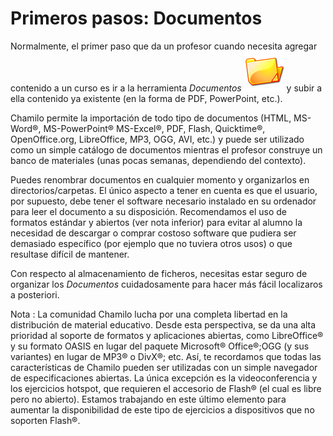 # Primeros pasos: Documentos

Normalmente, el primer paso que da un profesor cuando necesita agregar contenido a un curso es ir a la herramienta _Documentos_ ![](../../.gitbook/assets/graphics111%20%284%29.png) y subir a ella contenido ya existente \(en la forma de PDF, PowerPoint, etc.\).

Chamilo permite la importación de todo tipo de documentos \(HTML, MS-Word®, MS-PowerPoint® MS-Excel®, PDF, Flash, Quicktime®, OpenOffice.org, LibreOffice, MP3, OGG, AVI, etc.\) y puede ser utilizado como un simple catálogo de documentos mientras el profesor construye un banco de materiales \(unas pocas semanas, dependiendo del contexto\).

Puedes renombrar documentos en cualquier momento y organizarlos en directorios/carpetas. El único aspecto a tener en cuenta es que el usuario, por supuesto, debe tener el software necesario instalado en su ordenador para leer el documento a su disposición. Recomendamos el uso de formatos estándar y abiertos \(ver nota inferior\) para evitar al alumno la necesidad de descargar o comprar costoso software que pudiera ser demasiado específico \(por ejemplo que no tuviera otros usos\) o que resultase difícil de mantener.

Con respecto al almacenamiento de ficheros, necesitas estar seguro de organizar los _Documentos_ cuidadosamente para hacer más fácil localizaros a posteriori.

Nota : La comunidad Chamilo lucha por una completa libertad en la distribución de material educativo. Desde esta perspectiva, se da una alta prioridad al soporte de formatos y aplicaciones abiertas, como LibreOffice® y su formato OASIS en lugar del paquete Microsoft® Office®;OGG \(y sus variantes\) en lugar de MP3® o DivX®; etc. Así, te recordamos que todas las características de Chamilo pueden ser utilizadas con un simple navegador de especificaciones abiertas. La única excepción es la videoconferencia y los ejercicios hotspot, que requieren el accesorio de Flash® \(el cual es libre pero no abierto\). Estamos trabajando en este último elemento para aumentar la disponibilidad de este tipo de ejercicios a dispositivos que no soporten Flash®.

